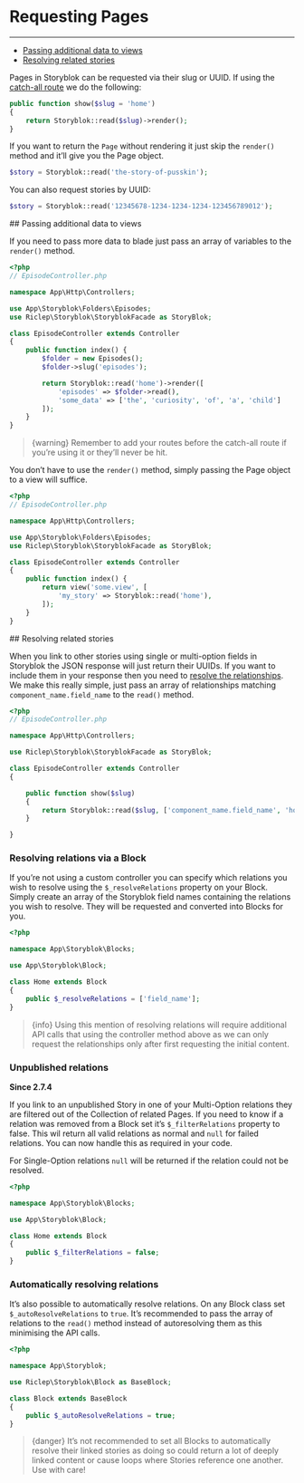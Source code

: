 # Requesting Pages

---

- [Passing additional data to views](#passing-additional-data-to-views)
- [Resolving related stories](#resolving-related-stories)

Pages in Storyblok can be requested via their slug or UUID. If using the [catch-all route](/{{route}}/{{version}}/installation#routing) we do the following:

```php
public function show($slug = 'home')
{
	return Storyblok::read($slug)->render();
}
```

If you want to return the `Page` without rendering it just skip the `render()` method and it’ll give you the Page object.

```php
$story = Storyblok::read('the-story-of-pusskin');
```

You can also request stories by UUID:

```php
$story = Storyblok::read('12345678-1234-1234-1234-123456789012');
```

<a name="passing-additional-data-to-views">
## Passing additional data to views
</a>

If you need to pass more data to blade just pass an array of variables to the `render()` method.

```php
<?php
// EpisodeController.php

namespace App\Http\Controllers;

use App\Storyblok\Folders\Episodes;
use Riclep\Storyblok\StoryblokFacade as StoryBlok;

class EpisodeController extends Controller
{
	public function index() {
		$folder = new Episodes();
		$folder->slug('episodes');

		return Storyblok::read('home')->render([
			'episodes' => $folder->read(),
            'some_data' => ['the', 'curiosity', 'of', 'a', 'child']
		]);
	}
}
```

> {warning} Remember to add your routes before the catch-all route if you’re using it or they’ll never be hit.

You don’t have to use the `render()` method, simply passing the Page object to a view will suffice.

```php
<?php
// EpisodeController.php

namespace App\Http\Controllers;

use App\Storyblok\Folders\Episodes;
use Riclep\Storyblok\StoryblokFacade as StoryBlok;

class EpisodeController extends Controller
{
	public function index() {
        return view('some.view', [
            'my_story' => Storyblok::read('home'),
        ]);
	}
}
```


<a name="resolving-related-stories">
## Resolving related stories
</a>

When you link to other stories using single or multi-option fields in Storyblok the JSON response will just return their UUIDs. If you want to include them in your response then you need to [resolve the relationships](https://www.storyblok.com/tp/using-relationship-resolving-to-include-other-content-entries). We make this really simple, just pass an array of relationships matching `component_name.field_name` to the `read()` method.

```php
<?php
// EpisodeController.php

namespace App\Http\Controllers;

use Riclep\Storyblok\StoryblokFacade as StoryBlok;

class EpisodeController extends Controller
{

	public function show($slug)
	{
		return Storyblok::read($slug, ['component_name.field_name', 'hosts.profiles'])->render();
	}

}
```

### Resolving relations via a Block

If you’re not using a custom controller you can specify which relations you wish to resolve using the `$_resolveRelations` property on your Block. Simply create an array of the Storyblok field names containing the relations you wish to resolve. They will be requested and converted into Blocks for you.

```php
<?php

namespace App\Storyblok\Blocks;

use App\Storyblok\Block;

class Home extends Block
{
    public $_resolveRelations = ['field_name'];
}
```

> {info} Using this mention of resolving relations will require additional API calls that using the controller method above as we can only request the relationships only after first requesting the initial content.


### Unpublished relations

**Since 2.7.4**

If you link to an unpublished Story in one of your Multi-Option relations they are filtered out of the Collection of related Pages. If you need to know if a relation was removed from a Block set it’s `$_filterRelations` property to false. This wil return all valid relations as normal and `null` for failed relations. You can now handle this as required in your code.

For Single-Option relations `null` will be returned if the relation could not be resolved. 

```php
<?php

namespace App\Storyblok\Blocks;

use App\Storyblok\Block;

class Home extends Block
{
    public $_filterRelations = false;
}
```


### Automatically resolving relations

It’s also possible to automatically resolve relations. On any Block class set `$_autoResolveRelations` to `true`. It’s recommended to pass the array of relations to the `read()` method instead of autoresolving them as this minimising the API calls.

```php
<?php

namespace App\Storyblok;

use Riclep\Storyblok\Block as BaseBlock;

class Block extends BaseBlock
{
    public $_autoResolveRelations = true;
}
```

> {danger} It’s not recommended to set all Blocks to automatically resolve their linked stories as doing so could return a lot of deeply linked content or cause loops where Stories reference one another. Use with care!